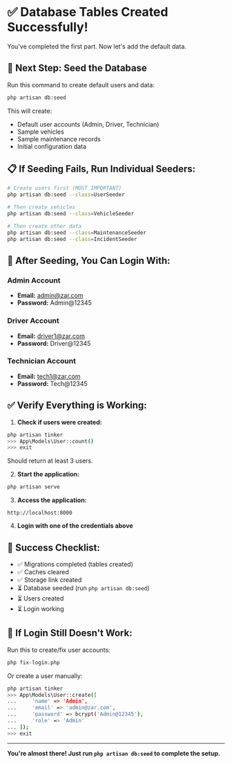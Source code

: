 # ✅ Database Tables Created Successfully!

You've completed the first part. Now let's add the default data.

## 🎯 Next Step: Seed the Database

Run this command to create default users and data:

```bash
php artisan db:seed
```

This will create:
- Default user accounts (Admin, Driver, Technician)
- Sample vehicles
- Sample maintenance records
- Initial configuration data

## 📋 If Seeding Fails, Run Individual Seeders:

```bash
# Create users first (MOST IMPORTANT)
php artisan db:seed --class=UserSeeder

# Then create vehicles
php artisan db:seed --class=VehicleSeeder

# Then create other data
php artisan db:seed --class=MaintenanceSeeder
php artisan db:seed --class=IncidentSeeder
```

## 🔑 After Seeding, You Can Login With:

### Admin Account
- **Email:** admin@zar.com
- **Password:** Admin@12345

### Driver Account
- **Email:** driver1@zar.com
- **Password:** Driver@12345

### Technician Account
- **Email:** tech1@zar.com
- **Password:** Tech@12345

## ✅ Verify Everything is Working:

1. **Check if users were created:**
```bash
php artisan tinker
>>> App\Models\User::count()
>>> exit
```
Should return at least 3 users.

2. **Start the application:**
```bash
php artisan serve
```

3. **Access the application:**
```
http://localhost:8000
```

4. **Login with one of the credentials above**

## 🎉 Success Checklist:

- ✅ Migrations completed (tables created)
- ✅ Caches cleared
- ✅ Storage link created
- ⏳ Database seeded (run `php artisan db:seed`)
- ⏳ Users created
- ⏳ Login working

## 🚨 If Login Still Doesn't Work:

Run this to create/fix user accounts:
```bash
php fix-login.php
```

Or create a user manually:
```bash
php artisan tinker
>>> App\Models\User::create([
...     'name' => 'Admin',
...     'email' => 'admin@zar.com',
...     'password' => bcrypt('Admin@12345'),
...     'role' => 'Admin'
... ]);
>>> exit
```

---

**You're almost there! Just run `php artisan db:seed` to complete the setup.**